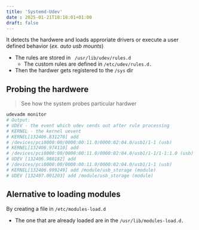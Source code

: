 ```yaml
---
title: 'Systemd-Udev'
date : 2025-01-21T18:18:01+01:00
draft: false
---
```

It detects the hardwere and loads approriate drivers or execute a user defined behavior (*ex. auto usb mounts*)


* The rules are stored in ` /usr/lib/udev/rules.d`
  *  The custom rules are defined in `/etc/udev/rules.d.`
* Then the hardwer gets registered to the  `/sys` dir

## Probing the hardwere 
> See how the system probes particular hardwer 
```bash
udevadm monitor
# Output:
# UDEV - the event which udev sends out after rule processing
# KERNEL - the kernel uevent
# KERNEL[132406.831270] add
# /devices/pci0000:00/0000:00:11.0/0000:02:04.0/usb1/1-1 (usb)
# KERNEL[132406.974110] add
# /devices/pci0000:00/0000:00:11.0/0000:02:04.0/usb1/1-1/1-1:1.0 (usb)
# UDEV [132406.988182] add
# /devices/pci0000:00/0000:00:11.0/0000:02:04.0/usb1/1-1 (usb)
# KERNEL[132406.999249] add /module/usb_storage (module)
# UDEV [132407.001203] add /module/usb_storage (module)
```

## Alernative to loading modules
By creating a file  in `/etc/modules-load.d`

* The one that are already loaded are in the `/usr/lib/modules-load.d.`
